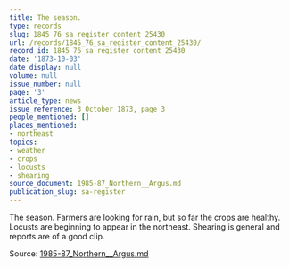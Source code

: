 ```yaml
---
title: The season.
type: records
slug: 1845_76_sa_register_content_25430
url: /records/1845_76_sa_register_content_25430/
record_id: 1845_76_sa_register_content_25430
date: '1873-10-03'
date_display: null
volume: null
issue_number: null
page: '3'
article_type: news
issue_reference: 3 October 1873, page 3
people_mentioned: []
places_mentioned:
- northeast
topics:
- weather
- crops
- locusts
- shearing
source_document: 1985-87_Northern__Argus.md
publication_slug: sa-register
---
```


The season.  Farmers are looking for rain, but so far the crops are healthy.  Locusts are beginning to appear in the northeast.  Shearing is general and reports are of a good clip.

Source: [1985-87_Northern__Argus.md](/downloads/markdown/1985-87_Northern__Argus.md)
